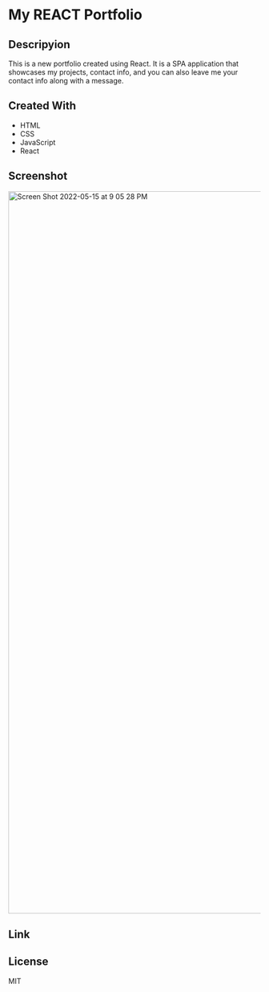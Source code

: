 # My REACT Portfolio

## Descripyion
This is a new portfolio created using React. It is a SPA application
that showcases my projects, contact info, and you can also leave me 
your contact info along with a message.

## Created With
* HTML
* CSS
* JavaScript
* React

## Screenshot
<img width="1440" alt="Screen Shot 2022-05-15 at 9 05 28 PM" src="https://user-images.githubusercontent.com/94326810/168507962-aef29512-4955-4e53-b5fd-077a3c0dcfe9.png">

## Link


## License
MIT
